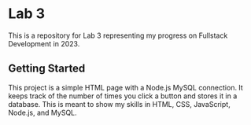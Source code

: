 # Lab 3

This is a repository for Lab 3 representing my progress on Fullstack Development in 2023.

## Getting Started

This project is a simple HTML page with a Node.js MySQL connection.
It keeps track of the number of times you click a button and stores it in a database.
This is meant to show my skills in HTML, CSS, JavaScript, Node.js, and MySQL.
